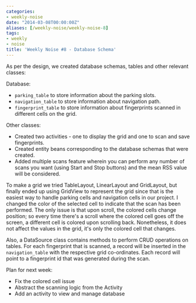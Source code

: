 ```yaml
---
categories:
- weekly-noise
date: "2014-03-08T00:00:00Z"
aliases: [/weekly-noise/weekly-noise-8]
tags:
- weekly
- noise
title: 'Weekly Noise #8 - Database Schema'
---
```

As per the design, we created database schemas, tables and other relevant classes:

Database:

- `parking_table` to store information about the parking slots.
- `navigation_table` to store information about navigation path.
- `fingerprint_table` to store information about fingerprints scanned in different cells on the grid.

Other classes:

- Created two activities - one to display the grid and one to scan and save fingerprints.
- Created entity beans corresponding to the database schemas that were created.
- Added multiple scans feature wherein you can perform any number of scans you want (using Start and Stop buttons) and the mean RSS value will be considered.

To make a grid we tried TableLayout, LinearLayout and GridLayout, but finally ended up using GridView to represent the grid since that is the easiest way to handle parking cells and navigation cells in our project. I changed the color of the selected cell to indicate that the scan has been performed. The only issue is that upon scroll, the colored cells change position; so every time there's a scroll where the colored cell goes off the screen, a different cell is colored upon scrolling back. Nonetheless, it does not affect the values in the grid, it's only the colored cell that changes.

Also, a DataSource class contains methods to perform CRUD operations on tables. For each fingerprint that is scanned, a record will be inserted in the `navigation_table` with the respective grid co-ordinates. Each record will point to a fingerprint id that was generated during the scan.

Plan for next week:

- Fix the colored cell issue
- Abstract the scanning logic from the Activity
- Add an activity to view and manage database
